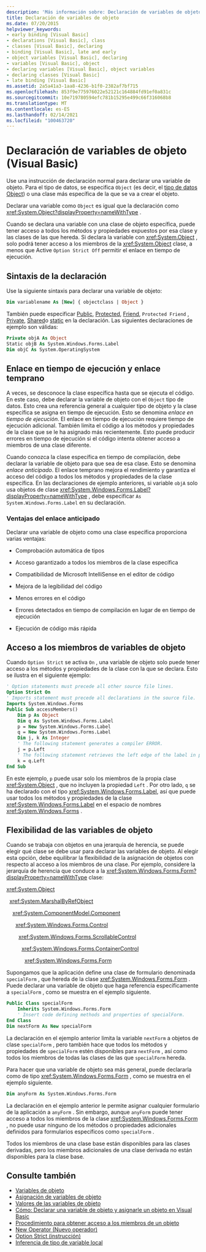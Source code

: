 ```yaml
---
description: 'Más información sobre: Declaración de variables de objeto (Visual Basic)'
title: Declaración de variables de objeto
ms.date: 07/20/2015
helpviewer_keywords:
- early binding [Visual Basic]
- declarations [Visual Basic], class
- classes [Visual Basic], declaring
- binding [Visual Basic], late and early
- object variables [Visual Basic], declaring
- variables [Visual Basic], object
- declaring variables [Visual Basic], object variables
- declaring classes [Visual Basic]
- late binding [Visual Basic]
ms.assetid: 2a5a41a3-1aa8-4236-b1f0-2382af7bf715
ms.openlocfilehash: 853f9e775976022e52121c164884fd91ef0a831c
ms.sourcegitcommit: 10e719780594efc781b15295e499c66f316068b8
ms.translationtype: MT
ms.contentlocale: es-ES
ms.lasthandoff: 02/14/2021
ms.locfileid: "100463720"
---
```

# <a name="object-variable-declaration-visual-basic"></a>Declaración de variables de objeto (Visual Basic)

Use una instrucción de declaración normal para declarar una variable de objeto. Para el tipo de datos, se especifica `Object` (es decir, el [tipo de datos Object](../../../language-reference/data-types/object-data-type.md)) o una clase más específica de la que se va a crear el objeto.  
  
 Declarar una variable como `Object` es igual que la declaración como <xref:System.Object?displayProperty=nameWithType> .  
  
 Cuando se declara una variable con una clase de objeto específica, puede tener acceso a todos los métodos y propiedades expuestos por esa clase y las clases de las que hereda. Si declara la variable con <xref:System.Object> , solo podrá tener acceso a los miembros de la <xref:System.Object> clase, a menos que Active `Option Strict Off` permitir el enlace en tiempo de ejecución.  
  
## <a name="declaration-syntax"></a>Sintaxis de la declaración  

 Use la siguiente sintaxis para declarar una variable de objeto:  
  
```vb  
Dim variablename As [New] { objectclass | Object }  
```  
  
 También puede especificar [Public](../../../language-reference/modifiers/public.md), [Protected](../../../language-reference/modifiers/protected.md), [Friend](../../../language-reference/modifiers/friend.md), `Protected Friend` , [Private](../../../language-reference/modifiers/private.md), [Shared](../../../language-reference/modifiers/shared.md)o [static](../../../language-reference/modifiers/static.md) en la declaración. Las siguientes declaraciones de ejemplo son válidas:  
  
```vb  
Private objA As Object  
Static objB As System.Windows.Forms.Label  
Dim objC As System.OperatingSystem  
```  
  
## <a name="late-binding-and-early-binding"></a>Enlace en tiempo de ejecución y enlace temprano  

 A veces, se desconoce la clase específica hasta que se ejecuta el código. En este caso, debe declarar la variable de objeto con el `Object` tipo de datos. Esto crea una referencia general a cualquier tipo de objeto y la clase específica se asigna en tiempo de ejecución. Esto se denomina *enlace en tiempo de ejecución*. El enlace en tiempo de ejecución requiere tiempo de ejecución adicional. También limita el código a los métodos y propiedades de la clase que se le ha asignado más recientemente. Esto puede producir errores en tiempo de ejecución si el código intenta obtener acceso a miembros de una clase diferente.  
  
 Cuando conozca la clase específica en tiempo de compilación, debe declarar la variable de objeto para que sea de esa clase. Esto se denomina *enlace anticipado*. El enlace temprano mejora el rendimiento y garantiza el acceso del código a todos los métodos y propiedades de la clase específica. En las declaraciones de ejemplo anteriores, si variable `objA` solo usa objetos de clase <xref:System.Windows.Forms.Label?displayProperty=nameWithType> , debe especificar `As System.Windows.Forms.Label` en su declaración.  
  
### <a name="advantages-of-early-binding"></a>Ventajas del enlace anticipado  

 Declarar una variable de objeto como una clase específica proporciona varias ventajas:  
  
- Comprobación automática de tipos  
  
- Acceso garantizado a todos los miembros de la clase específica  
  
- Compatibilidad de Microsoft IntelliSense en el editor de código  
  
- Mejora de la legibilidad del código  
  
- Menos errores en el código  
  
- Errores detectados en tiempo de compilación en lugar de en tiempo de ejecución  
  
- Ejecución de código más rápida  
  
## <a name="access-to-object-variable-members"></a>Acceso a los miembros de variables de objeto  

 Cuando `Option Strict` se activa `On` , una variable de objeto solo puede tener acceso a los métodos y propiedades de la clase con la que se declara. Esto se ilustra en el siguiente ejemplo:  
  
```vb  
' Option statements must precede all other source file lines.  
Option Strict On  
' Imports statement must precede all declarations in the source file.  
Imports System.Windows.Forms  
Public Sub accessMembers()  
    Dim p As Object  
    Dim q As System.Windows.Forms.Label  
    p = New System.Windows.Forms.Label  
    q = New System.Windows.Forms.Label  
    Dim j, k As Integer  
    ' The following statement generates a compiler ERROR.  
    j = p.Left  
    ' The following statement retrieves the left edge of the label in pixels.  
    k = q.Left  
End Sub  
```  
  
 En este ejemplo, `p` puede usar solo los miembros de la propia clase <xref:System.Object> , que no incluyen la propiedad `Left` . Por otro lado, `q` se ha declarado con el tipo <xref:System.Windows.Forms.Label>, así que puede usar todos los métodos y propiedades de la clase <xref:System.Windows.Forms.Label> en el espacio de nombres <xref:System.Windows.Forms> .  
  
## <a name="flexibility-of-object-variables"></a>Flexibilidad de las variables de objeto  

 Cuando se trabaja con objetos en una jerarquía de herencia, se puede elegir qué clase se debe usar para declarar las variables de objeto. Al elegir esta opción, debe equilibrar la flexibilidad de la asignación de objetos con respecto al acceso a los miembros de una clase. Por ejemplo, considere la jerarquía de herencia que conduce a la <xref:System.Windows.Forms.Form?displayProperty=nameWithType> clase:  
  
 <xref:System.Object>  
  
 &nbsp;&nbsp;<xref:System.MarshalByRefObject>  
  
 &nbsp;&nbsp;&nbsp;&nbsp;<xref:System.ComponentModel.Component>  
  
 &nbsp;&nbsp;&nbsp;&nbsp;&nbsp;&nbsp;<xref:System.Windows.Forms.Control>  
  
 &nbsp;&nbsp;&nbsp;&nbsp;&nbsp;&nbsp;&nbsp;&nbsp;<xref:System.Windows.Forms.ScrollableControl>  
  
 &nbsp;&nbsp;&nbsp;&nbsp;&nbsp;&nbsp;&nbsp;&nbsp;&nbsp;&nbsp;<xref:System.Windows.Forms.ContainerControl>  
  
 &nbsp;&nbsp;&nbsp;&nbsp;&nbsp;&nbsp;&nbsp;&nbsp;&nbsp;&nbsp;&nbsp;&nbsp;<xref:System.Windows.Forms.Form>  
  
 Supongamos que la aplicación define una clase de formulario denominada `specialForm` , que hereda de la clase <xref:System.Windows.Forms.Form> . Puede declarar una variable de objeto que haga referencia específicamente a `specialForm` , como se muestra en el ejemplo siguiente.  
  
```vb  
Public Class specialForm  
    Inherits System.Windows.Forms.Form  
    ' Insert code defining methods and properties of specialForm.  
End Class  
Dim nextForm As New specialForm  
```  
  
 La declaración en el ejemplo anterior limita la variable `nextForm` a objetos de clase `specialForm` , pero también hace que todos los métodos y propiedades de `specialForm` estén disponibles para `nextForm` , así como todos los miembros de todas las clases de las que `specialForm` hereda.  
  
 Para hacer que una variable de objeto sea más general, puede declararla como de tipo <xref:System.Windows.Forms.Form> , como se muestra en el ejemplo siguiente.  
  
```vb  
Dim anyForm As System.Windows.Forms.Form  
```  
  
 La declaración en el ejemplo anterior le permite asignar cualquier formulario de la aplicación a `anyForm` . Sin embargo, aunque `anyForm` puede tener acceso a todos los miembros de la clase <xref:System.Windows.Forms.Form> , no puede usar ninguno de los métodos o propiedades adicionales definidos para formularios específicos como `specialForm` .  
  
 Todos los miembros de una clase base están disponibles para las clases derivadas, pero los miembros adicionales de una clase derivada no están disponibles para la clase base.  
  
## <a name="see-also"></a>Consulte también

- [Variables de objeto](object-variables.md)
- [Asignación de variables de objeto](object-variable-assignment.md)
- [Valores de las variables de objeto](object-variable-values.md)
- [Cómo: Declarar una variable de objeto y asignarle un objeto en Visual Basic](how-to-declare-an-object-variable-and-assign-an-object-to-it.md)
- [Procedimiento para obtener acceso a los miembros de un objeto](how-to-access-members-of-an-object.md)
- [New Operator (Nuevo operador)](../../../language-reference/operators/new-operator.md)
- [Option Strict (instrucción)](../../../language-reference/statements/option-strict-statement.md)
- [Inferencia de tipo de variable local](local-type-inference.md)
